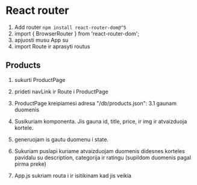# React router

1. Add router `npm install react-router-dom@^5`
2. import { BrowserRouter } from 'react-router-dom';
3. apjuosti musu App su <BrowserRouter></BrowserRouter>
4. import Route ir aprasyti routus

## Products

1. sukurti ProductPage
2. prideti navLink ir Route i ProductPage
3. ProductPage kreipiamesi adresa "/db/products.json":
   3.1 gaunam duomenis

4. Susikuriam <SingleProductCard /> komponenta. Jis gauna id, title, price, ir img ir atvaizduoja kortele.
5. <ProductsPage /> generuojam <SingleProductCard /> is gautu duomenu i state.
6. Sukuriam <SingleProductPage /> puslapi kuriame atvaizduojam duomenis didesnes korteles pavidalu su description, categorija ir ratingu (supildom duomenis pagal pirma preke)
7. App.js sukriam routa i <SingleProductPage /> ir isitikinam kad jis veikia
